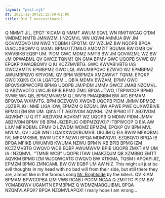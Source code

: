 ```yaml
---
layout: "post.njk"
dt: 2021-12-30T21:15:00-01:00
title: Did I overestimate?
---
```


Q NMMT JIL. EPG? 'KICAM Q NMMT AWUM SQVL WN RMITWCAG Q'DM VMDMZ NMTB JMNWZM. I NZQMVL WN UQVM AMMUA BW JM QOVWZQVO UM NWZ YCQBM I EPQTM. QV WZLMZ BW NQOPB BPQA IAACUXBQWV
Q IASML BPMU ITZMILG AMDMZIT BQUMA BW OMB QV KWVBIKB EQBP UM. PIDM GWC MDMZ NMTB BW JM QOVWZML WZ BW JM OPWABML QV GWCZ TQNM? QN GMA BPMV GWC UQOPB SVWE QV EPQKP XWAQBQWV Q IU KCZZMVBTG. GWC KWVABIVBTG IAS GWCZAMTN EPMBPMZ GWC LQL AWUMBPQVO EZWVO WZ EPMBPMZ AWUMBPQVO KPIVOML QV BPM WBPMZA XMZAWVIT TQNM, EPQKP GWC XQKS CX IA LQATQSM...
QB'A MDMV EWZAM, EPMV GWC BPQVS/BPWCOPB BPMG UQOPB JM/PIDM JMMV GWCZ JMAB NZQMVL. Q ABZWVOTG LWCJB BPIB BPMG ZMIL BPQA JTWO, ITBPWCOP BPMG SVWE WN QB, BPMZMNWZM Q LWV'B PMAQBIBM BW AIG BPMAM BPQVOA WXMVTG. BPM BCZVQVO XWQVB UQOPB PIDM JMMV BPMQZ JQZBPLIG I NME LIGA IOW, EPMZM Q BZQML BW APWE PWE QUXWZBIVB BPMG IZM BW UM. QB'A ITT ABZIVOM AQVKM. IZM BPMG ITT ABZIVOM AQVKM? IU Q ITT ABZIVOM AQVKM? WZ UQOPB Q MDMV PIDM JMMV ABZIVOM BPMV (IB BPM JQZBPLIG OIBPMZQVO)? ITBPWCOP Q EIA AW LIUV MFKQBML EPMV Q LZWDM WDMZ BPMZM, EPQKP QV BPM MVL MVLML QV I JQB WN I LQAIXXWQVBUMVB. UIGJM Q EIA BWW MFKQBML IVL MFXMKBML BWW UCKP NZWU BPQA MDMVQVO. EZQBQVO BPQA IB BPQA MFIKB UWUMVB KWUMA NZWU BPM NIKB BPIB BPMG IZM KCZZMVBTG OWQVO WCB EQBP AWUMWVM BPIB UQOPB ZMXTIKM UM IA I NZQMVL. "TMNB WCB" UQOPB ITAW LMAKZQJM QB XZMBBG EMTT AQVKM BPMG IZM WJDQWCATG OWQVO BW XTIKMA, TQSM I APQAPIJIZ, EPMZM BPMG ZMNCAML BW OW EQBP UM AW NIZ. This might all just be evil thoughts in my head with no bad will from their side, but still there they are, almost like in the famous song [Mr. Brightside](https://open.spotify.com/track/003vvx7Niy0yvhvHt4a68B?si=87e10bf936d04d5b) by the killers.
QV KIAM BPMAM BPWCOPBA IZM VWB RCAB I PCOM NCAA Q ZMITTG PIDM BW YCMABQWV UGAMTN EPMBPMZ Q WDMZMABQUIBML BPQA NZQMVLAPQX? BPQA NZQMVLAPQX!
I really hope I am wrong...